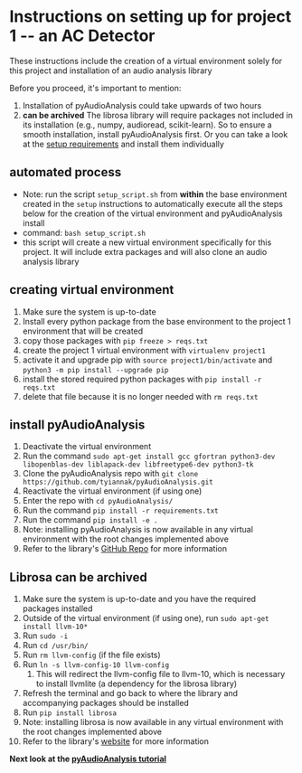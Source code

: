 # Instructions on setting up for project 1 -- an AC Detector
These instructions include the creation of a virtual environment solely for this project and installation of an audio analysis library   

Before you proceed, it's important to mention:
1. Installation of pyAudioAnalysis could take upwards of two hours
2. **can be archived** The librosa library will require packages not included in its installation (e.g., numpy, audioread, scikit-learn). So to ensure a smooth installation, install pyAudioAnalysis first. Or you can take a look at the [setup requirements](https://github.com/librosa/librosa/blob/90cef6fb5a38261eb2076d3e00aad4927400353f/setup.cfg) and install them individually

## automated process
* Note: run the script `setup_script.sh` from **within** the base environment created in the `setup` instructions to automatically execute all the steps below for the creation of the virtual environment and pyAudioAnalysis install
 * command: `bash setup_script.sh`
 * this script will create a new virtual environment specifically for this project. It will include extra packages and will also clone an audio analysis library

## creating virtual environment
1. Make sure the system is up-to-date
2. Install every python package from the base environment to the project 1 environment that will be created
 1. copy those packages with `pip freeze > reqs.txt`
 2. create the project 1 virtual environment with `virtualenv project1`
 3. activate it and upgrade pip with `source project1/bin/activate` and `python3 -m pip install --upgrade pip`
 4. install the stored required python packages with `pip install -r reqs.txt`
 5. delete that file because it is no longer needed with `rm reqs.txt`

## install pyAudioAnalysis
1. Deactivate the virtual environment
2. Run the command `sudo apt-get install gcc gfortran python3-dev libopenblas-dev liblapack-dev libfreetype6-dev python3-tk`
3. Clone the pyAudioAnalysis repo with `git clone https://github.com/tyiannak/pyAudioAnalysis.git`
4. Reactivate the virtual environment (if using one)
5. Enter the repo with `cd pyAudioAnalysis/`
6. Run the command `pip install -r requirements.txt`
7. Run the command `pip install -e .`
8. Note: installing pyAudioAnalysis is now available in any virtual environment with the root changes implemented above
9. Refer to the library's [GitHub Repo](https://github.com/tyiannak/pyAudioAnalysis) for more information

## Librosa **can be archived**
1. Make sure the system is up-to-date and you have the required packages installed
2. Outside of the virtual environment (if using one), run `sudo apt-get install llvm-10*`
3. Run `sudo -i`
4. Run `cd /usr/bin/`
5. Run `rm llvm-config` (if the file exists)
6. Run `ln -s llvm-config-10 llvm-config`
    1. This will redirect the llvm-config file to llvm-10, which is necessary to install llvmlite (a dependency for the librosa library)
7. Refresh the terminal and go back to where the library and accompanying packages should be installed
8. Run `pip install librosa`
9. Note: installing librosa is now available in any virtual environment with the root changes implemented above
10. Refer to the library's [website](https://librosa.org) for more information


**Next look at the [pyAudioAnalysis tutorial](https://github.com/ddiLab/SageEdu/blob/main/projects/AC_Detector/pyAudioAnalysisIntroduction.ipynb)**
